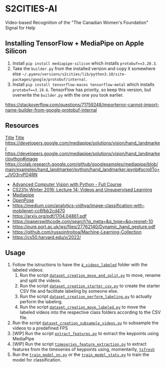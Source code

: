 # S2CITIES-AI
Video-based Recognition of the "The Canadian Women's Foundation" Signal for Help

## Installing TensorFlow + MediaPipe on Apple Silicon

1. Install `pip install mediapipe-silicon` which installs `protobuf==3.20.3`.
2. Take the `builder.py` from the installed version and copy it somewhere else `~/.pyenv/versions/s2cities/lib/python3.10/site-packages/google/protobuf/internal`.
3. Install `pip install tensorflow-macos tensorflow-metal` which installs `protobuf==3.19.6`. TensorFlow has priority, so keep this version, but overwrite the `builder.py` with the one you took earlier.

https://stackoverflow.com/questions/71759248/importerror-cannot-import-name-builder-from-google-protobuf-internal

## Resources

[Title](https://mediapipe-studio.webapps.google.com/demo/hand_landmarker)
[Title](https://developers.googleblog.com/2023/05/introducing-mediapipe-solutions-for-on-device-machine-learning.html)
https://developers.google.com/mediapipe/solutions/vision/hand_landmarker
https://developers.google.com/mediapipe/solutions/vision/hand_landmarker/python#image
https://colab.research.google.com/github/googlesamples/mediapipe/blob/main/examples/hand_landmarker/python/hand_landmarker.ipynb#scrollTo=_JVO3rvPD4RN

- [Advanced Computer Vision with Python - Full Course](https://www.youtube.com/watch?v=01sAkU_NvOY)
- [CS231n Winter 2016: Lecture 14: Videos and Unsupervised Learning](https://www.youtube.com/watch?v=ekyBklxwQMU)
- [Mediapipe](https://google.github.io/mediapipe/)
- [OpenPose](https://github.com/CMU-Perceptual-Computing-Lab/openpose)
- https://medium.com/analytics-vidhya/image-classification-with-mobilenet-cc6fbb2cd470
- https://arxiv.org/pdf/1704.04861.pdf
- https://paperswithcode.com/search?q_meta=&q_type=&q=resnet-10
- https://pure.port.ac.uk/ws/files/27762140/Dynamic_hand_gesture.pdf
- https://github.com/russointroitoa/Machine-Learning-Collection
- https://cs50.harvard.edu/x/2022/

## Usage

1. Follow the istructions to have the [`4_videos_labeled`](./src/dataset_creation/4_videos_labeled/) folder with the labeled videos:
   1. Run the script [`dataset_creation_move_and_split.py`](./dataset_creation_move_and_split.py) to move, rename and split the videos.
   2. Run the script [`dataset_creation_starter_csv.py`](./dataset_creation_starter_csv.py) to create the starter CSV file and facilitate labeling by someone else.
   3. Run the script [`dataset_creation_perform_labeling.py`](./dataset_creation_perform_labeling.py) to actually perform the labeling.
   4. Run the script [`dataset_creation_move_labeled.py`](./dataset_creation_move_labeled.py) to move the labeled videos into the respective class folders according to the CSV file.
2. Run the script [`dataset_creation_subsample_videos.py`](./dataset_creation_subsample_videos.py) to subsample the videos to a predefined FPS
3. [WIP] Run the script [`extract_features.py`](./src/extract_features.py) to extract the keypoints using MediaPipe
4. [WIP] Run the script [`timeseries_feature_extraction.py`](./src/timeseries_feature_extraction.py) to extract features from the timeseries of keypoints using, momentarily, [`tsfresh`](https://tsfresh.readthedocs.io/)
5. Run the [`train_model_nn.py`](./train_model_nn.py) or the [`train_model_stats.py`](./train_model_stats.py) to train the model for classification.
